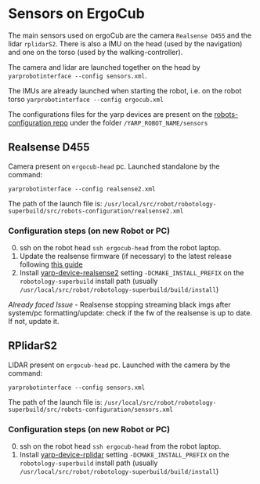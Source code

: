 # Sensors on ErgoCub
The main sensors used on ergoCub are the camera `Realsense D455` and the lidar `rplidarS2`. There is also a IMU on the head (used by the navigation) and one on the torso (used by the walking-controller).

The camera and lidar are launched together on the head by `yarprobotinterface --config sensors.xml`.

The IMUs are already launched when starting the robot, i.e. on the robot torso `yarprobotinterface --config ergocub.xml`

The configurations files for the yarp devices are present on the [robots-configuration repo](https://github.com/icub-tech-iit/robots-configuration) under the folder `/YARP_ROBOT_NAME/sensors`

## Realsense D455
Camera present on `ergocub-head` pc. Launched standalone by the command:
```
yarprobotinterface --config realsense2.xml
```

The path of the launch file is: `/usr/local/src/robot/robotology-superbuild/src/robots-configuration/realsense2.xml`

### Configuration steps (on new Robot or PC)
0) ssh on the robot head `ssh ergocub-head` from the robot laptop.
1) Update the realsense firmware (if necessary) to the latest release following [this guide](https://dev.intelrealsense.com/docs/firmware-update-tool)
2) Install [yarp-device-realsense2](https://github.com/robotology/yarp-device-realsense2) setting `-DCMAKE_INSTALL_PREFIX` on the `robotology-superbuild` install path (usually `/usr/local/src/robot/robotology-superbuild/build/install`)

*Already faced Issue* - Realsense stopping streaming black imgs after system/pc formatting/update: check if the fw of the realsense is up to date. If not, update it.

## RPlidarS2
LIDAR present on `ergocub-head` pc. Launched with the camera by the command:
```
yarprobotinterface --config sensors.xml
```
The path of the launch file is: `/usr/local/src/robot/robotology-superbuild/src/robots-configuration/sensors.xml`

### Configuration steps (on new Robot or PC)
0) ssh on the robot head `ssh ergocub-head` from the robot laptop.
1) Install [yarp-device-rplidar](https://github.com/robotology/yarp-device-rplidar) setting `-DCMAKE_INSTALL_PREFIX` on the `robotology-superbuild` install path (usually `/usr/local/src/robot/robotology-superbuild/build/install`)

